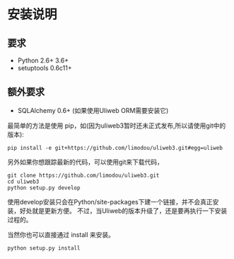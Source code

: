 # 安装说明


## 要求


* Python 2.6+ 3.6+
* setuptools 0.6c11+


## 额外要求


* SQLAlchemy 0.6+ (如果使用Uliweb ORM需要安装它)

最简单的方法是使用 pip，如(因为uliweb3暂时还未正式发布,所以请使用git中的版本):


```
pip install -e git+https://github.com/limodou/uliweb3.git#egg=uliweb
```

另外如果你想跟踪最新的代码，可以使用git来下载代码，

```
git clone https://github.com/limodou/uliweb3.git
cd uliweb3
python setup.py develop
```

使用develop安装只会在Python/site-packages下建一个链接，并不会真正安装，好处就是更新方便。
不过，当Uliweb的版本升级了，还是要再执行一下安装过程的。

当然你也可以直接通过 install 来安装。


```
python setup.py install
```
